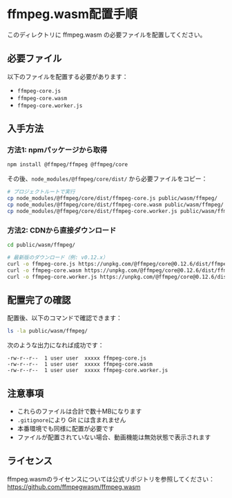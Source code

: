 # ffmpeg.wasm配置手順

このディレクトリに ffmpeg.wasm の必要ファイルを配置してください。

## 必要ファイル

以下のファイルを配置する必要があります：

- `ffmpeg-core.js`
- `ffmpeg-core.wasm`
- `ffmpeg-core.worker.js`

## 入手方法

### 方法1: npmパッケージから取得

```bash
npm install @ffmpeg/ffmpeg @ffmpeg/core
```

その後、`node_modules/@ffmpeg/core/dist/` から必要ファイルをコピー：

```bash
# プロジェクトルートで実行
cp node_modules/@ffmpeg/core/dist/ffmpeg-core.js public/wasm/ffmpeg/
cp node_modules/@ffmpeg/core/dist/ffmpeg-core.wasm public/wasm/ffmpeg/
cp node_modules/@ffmpeg/core/dist/ffmpeg-core.worker.js public/wasm/ffmpeg/
```

### 方法2: CDNから直接ダウンロード

```bash
cd public/wasm/ffmpeg/

# 最新版のダウンロード（例: v0.12.x）
curl -o ffmpeg-core.js https://unpkg.com/@ffmpeg/core@0.12.6/dist/ffmpeg-core.js
curl -o ffmpeg-core.wasm https://unpkg.com/@ffmpeg/core@0.12.6/dist/ffmpeg-core.wasm
curl -o ffmpeg-core.worker.js https://unpkg.com/@ffmpeg/core@0.12.6/dist/ffmpeg-core.worker.js
```

## 配置完了の確認

配置後、以下のコマンドで確認できます：

```bash
ls -la public/wasm/ffmpeg/
```

次のような出力になれば成功です：

```
-rw-r--r--  1 user user  xxxxx ffmpeg-core.js
-rw-r--r--  1 user user  xxxxx ffmpeg-core.wasm
-rw-r--r--  1 user user  xxxxx ffmpeg-core.worker.js
```

## 注意事項

- これらのファイルは合計で数十MBになります
- `.gitignore`により Git には含まれません
- 本番環境でも同様に配置が必要です
- ファイルが配置されていない場合、動画機能は無効状態で表示されます

## ライセンス

ffmpeg.wasmのライセンスについては公式リポジトリを参照してください：
https://github.com/ffmpegwasm/ffmpeg.wasm